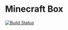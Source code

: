 # Minecraft Box

[![Build Status](https://dev.azure.com/Bloody-Turtles/Minecraft-Box/_apis/build/status/Minecraft%20Box%20(Windows%2010%20build%201803)%20Build?branchName=master)](https://dev.azure.com/Bloody-Turtles/Minecraft-Box/_build/latest?definitionId=1&branchName=master)
